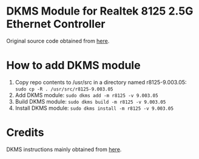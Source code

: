 # DKMS Module for Realtek 8125 2.5G Ethernet Controller

Original source code obtained from [here][1].

# How to add DKMS module

1. Copy repo contents to /usr/src in a directory named r8125-9.003.05: `sudo cp -R . /usr/src/r8125-9.003.05`
2. Add DKMS module: `sudo dkms add -m r8125 -v 9.003.05`
3. Build DKMS module: `sudo dkms build -m r8125 -v 9.003.05`
4. Install DKMS module: `sudo dkms install -m r8125 -v 9.003.05`

# Credits

DKMS instructions mainly obtained from [here][2].

[1]: https://www.realtek.com/en/component/zoo/category/network-interface-controllers-10-100-1000m-gigabit-ethernet-pci-express-software
[2]: https://askubuntu.com/a/408616/45442
